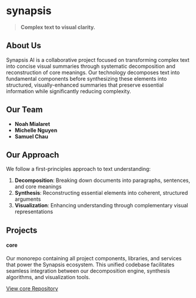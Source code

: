 # synapsis

> **Complex text to visual clarity.**

## About Us

Synapsis AI is a collaborative project focused on transforming complex text into concise visual summaries through systematic decomposition and reconstruction of core meanings. Our technology decomposes text into fundamental components before synthesizing these elements into structured, visually-enhanced summaries that preserve essential information while significantly reducing complexity.

## Our Team

- **Noah Mialaret**
- **Michelle Nguyen** 
- **Samuel Chau**

## Our Approach

We follow a first-principles approach to text understanding:

1. **Decomposition**: Breaking down documents into paragraphs, sentences, and core meanings
2. **Synthesis**: Reconstructing essential elements into coherent, structured arguments
3. **Visualization**: Enhancing understanding through complementary visual representations

## Projects

#### core

Our monorepo containing all project components, libraries, and services that power the Synapsis ecosystem. This unified codebase facilitates seamless integration between our decomposition engine, synthesis algorithms, and visualization tools.

[View core Repository](https://github.com/SynapsisAI/core)
